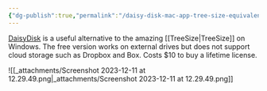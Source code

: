 ```yaml
---
{"dg-publish":true,"permalink":"/daisy-disk-mac-app-tree-size-equivalent-on-the-mac/","noteIcon":"2"}
---
```


[DaisyDisk](https://daisydiskapp.com/) is a useful alternative to the amazing [[TreeSize\|TreeSize]] on Windows. The free version works on external drives but does not support cloud storage such as Dropbox and Box. Costs $10 to buy a lifetime license. 



![[_attachments/Screenshot 2023-12-11 at 12.29.49.png\|_attachments/Screenshot 2023-12-11 at 12.29.49.png]]